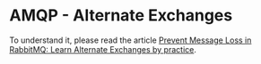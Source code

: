 # AMQP - Alternate Exchanges

To understand it, please read the article [Prevent Message Loss in RabbitMQ: Learn Alternate Exchanges by practice](https://www.willianantunes.com/blog/2025/02/prevent-message-loss-in-rabbitmq-learn-alternate-exchanges-by-practice/).
